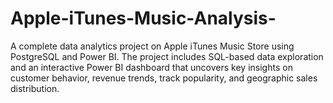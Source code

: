 # Apple-iTunes-Music-Analysis-
A complete data analytics project on Apple iTunes Music Store using PostgreSQL and Power BI. The project includes SQL-based data exploration and an interactive Power BI dashboard that uncovers key insights on customer behavior, revenue trends, track popularity, and geographic sales distribution.

